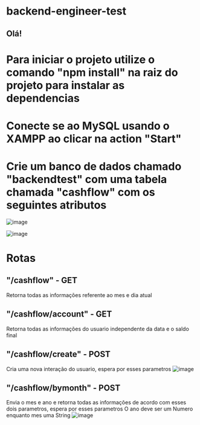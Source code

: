 # backend-engineer-test

## Olá!

# Para iniciar o projeto utilize o comando "npm install" na raiz do projeto para instalar as dependencias

# Conecte se ao MySQL usando o XAMPP ao clicar na action "Start"

# Crie um banco de dados chamado "backendtest" com uma tabela chamada "cashflow" com os seguintes atributos

![image](https://user-images.githubusercontent.com/102544229/236215532-15dff39e-3ba6-4107-a94c-d04580564e31.png)

![image](https://user-images.githubusercontent.com/102544229/236215617-dc8b0f0a-48de-4e85-9384-caf322c3181c.png)

# Rotas

## "/cashflow" - GET 
Retorna todas as informações referente ao mes e dia atual

## "/cashflow/account" - GET
Retorna todas as informações do usuario independente da data e o saldo final

## "/cashflow/create" - POST
Cria uma nova interação do usuario, espera por esses parametros 
![image](https://user-images.githubusercontent.com/102544229/236216852-502ac2d7-1cb3-4ee0-95a5-29027b7302d1.png)

## "/cashflow/bymonth" - POST
Envia o mes e ano e retorna todas as informações de acordo com esses dois parametros, espera por esses parametros
O ano deve ser um Numero enquanto mes uma String
![image](https://user-images.githubusercontent.com/102544229/236217405-43903256-e4dc-449f-b2a6-5d013ee014e4.png)


